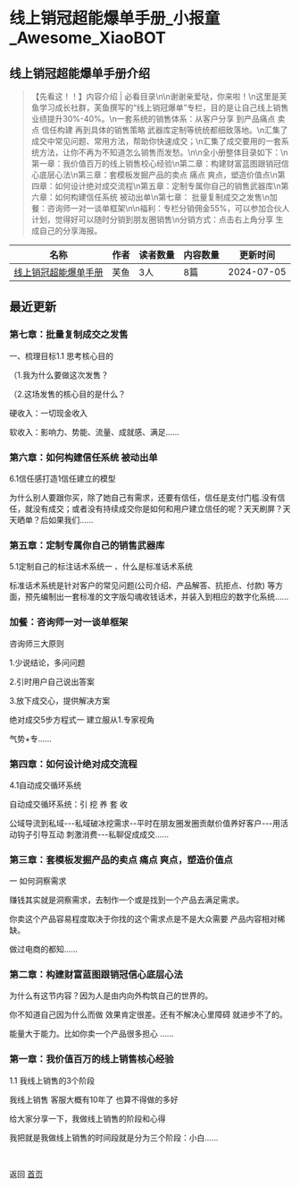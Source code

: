 # 线上销冠超能爆单手册_小报童_Awesome_XiaoBOT

## 线上销冠超能爆单手册介绍
> 【先看这！！】内容介绍 | 必看目录\n\n谢谢亲爱哒，你来啦！\n这里是芙鱼学习成长社群，芙鱼撰写的“线上销冠爆单”专栏，目的是让自己线上销售业绩提升30%-40%。\n一套系统的销售体系：从客户分享 到产品痛点 卖点 信任构建 再到具体的销售策略 武器库定制等统统都细致落地。\n汇集了成交中常见问题、常用方法，帮助你快速成交；\n汇集了成交要用的一套系统方法，让你不再为不知道怎么销售而发愁。\n\n全小册整体目录如下：\n第一章：我价值百万的线上销售校心经验\n第二章：构建财富蓝图跟销冠信心底层心法\n第三章：套模板发掘产品的卖点 痛点 爽点，塑造价值点\n第四章：如何设计绝对成交流程\n第五章：定制专属你自己的销售武器库\n第六章：如何构建信任系统 被动出单\n第七章： 批量复制成交之发售\n加餐：咨询师一对一谈单框架\n\n福利：专栏分销佣金55%，可以参加合伙人计划，觉得好可以随时分销到朋友圈销售\n分销方式：点击右上角分享 生成自己的分享海报。  
  


|名称|作者|读者数量|内容数量|更新时间|
|---|---|---|---|---|
|[线上销冠超能爆单手册](https://xiaobot.net/p/fy20240704?refer=9c3f1c95-a052-465a-9902-f6d75080262a)|芙鱼|3人|8篇|2024-07-05|

## 最近更新
### 第七章：批量复制成交之发售

一、梳理目标1.1 思考核心目的

（1.我为什么要做这次发售？

（2.这场发售的核心目的是什么？

硬收入：一切现金收入

软收入：影响力、势能、流量、成就感、满足......

### 第六章：如何构建信任系统 被动出单

6.1信任感打造1信任建立的模型

为什么别人要跟你买，除了她自己有需求，还要有信任，信任是支付门槛.没有信任，就没有成交；或者没有持续成交你是如何和用户建立信任的呢？天天刷屏？天天晒单？后如果我们......

### 第五章：定制专属你自己的销售武器库

5.1定制自己的标注话术系统一 、什么是标准话术系统

标准话术系统是针对客户的常见问题(公司介绍、产品解答、抗拒点、付款) 等方面，预先编制出一套标准的文字版勾魂收钱话术，并装入到相应的数字化系统......

### 加餐：咨询师一对一谈单框架

咨询师三大原则

1.少说结论，多问问题

2.引时用户自己说出答案

3.放下成交心，提供解决方案

绝对成交5步方程式一 建立服从1.专家视角

气势+专......

### 第四章：如何设计绝对成交流程

4.1自动成交循环系统

自动成交循环系统：引 挖 养 套 收

公域导流到私域---私域破冰挖需求--平时在朋友圈发圈贡献价值养好客户---用活动钩子引导互动 刺激消费---私聊促成成交......

### 第三章：套模板发掘产品的卖点 痛点 爽点，塑造价值点

一 如何洞察需求

赚钱其实就是洞察需求，去制作一个或是找到一个产品去满足需求。

你卖这个产品容易程度取决于你找的这个需求点是不是大众需要 产品内容相对稀缺。

做过电商的都知......

### 第二章：构建财富蓝图跟销冠信心底层心法

为什么有这节内容？因为人是由内向外构筑自己的世界的。

你不知道自己因为什么而做 效果肯定很差。还有不解决心里障碍 就进步不了的。

能量大于能力。比如你卖一个产品很多担心 ......

### 第一章：我价值百万的线上销售核心经验

1.1 我线上销售的3个阶段

我线上销售 客服大概有10年了 也算不得做的多好

给大家分享一下，我做线上销售的阶段和心得

我把就是我做线上销售的时间段就是分为三个阶段：小白......


<a href="https://github.com/Reno9527/awesome-xiaobot" style="color: white; text-decoration: none;">awesome-xiaobot</a>

返回 [首页](../README.md)

